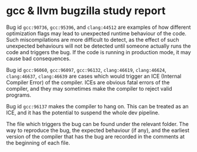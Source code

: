 # gcc & llvm bugzilla study report

Bug id `gcc:90736`, `gcc:95396`, and `clang:44512` are examples of how different optimization flags may lead to unexpected runtime behaviour of the code. Such miscompilations are more difficult to detect, as the effect of such unexpected behaviours will not be detected until someone actually runs the code and triggers the bug. If the code is running in production mode, it may cause bad consequences.

Bug id `gcc:96060`, `gcc:96097`, `gcc:96132`, `clang:46619`, `clang:46624`, `clang:46637`, `clang:46639` are cases which would trigger an ICE (Internal Compiler Error) of the compiler. ICEs are obvious fatal errors of the compiler, and they may sometimes make the compiler to reject valid programs.

Bug id `gcc:96137` makes the compiler to hang on. This can be treated as an ICE, and it has the potential to suspend the whole dev pipeline.

The file which triggers the bug can be found under the relevant folder. The way to reproduce the bug, the expected behaviour (if any), and the earliest version of the compiler that has the bug are recorded in the comments at the beginning of each file.
